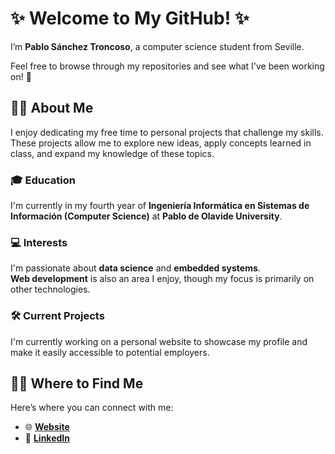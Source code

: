 # ✨ Welcome to My GitHub! ✨

I’m **Pablo Sánchez Troncoso**, a computer science student from Seville.

Feel free to browse through my repositories
and see what I've been working on! 🚀  

## 👨‍💻 About Me

I enjoy dedicating my free time to personal projects that challenge my skills.
These projects allow me to explore new ideas, apply concepts learned in class,
and expand my knowledge of these topics.

### **🎓 Education**

I'm currently in my fourth year
of **Ingeniería Informática en Sistemas de Información (Computer Science)**
at **Pablo de Olavide University**.

### **💻 Interests**

I'm passionate about **data science** and **embedded systems**.  
**Web development** is also an area I enjoy,
though my focus is primarily on other technologies.

### 🛠 Current Projects

I'm currently working on a personal website to showcase my profile
and make it easily accessible to potential employers.

## 🕵️‍♂️ Where to Find Me

Here’s where you can connect with me:

- 🌐 **[Website](https://psantro.github.io/)**
- 💼 **[LinkedIn](https://www.linkedin.com/in/pablo-sanchez-troncoso/)**
